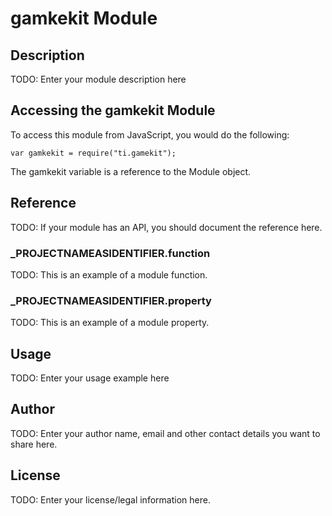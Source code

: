 # gamkekit Module

## Description

TODO: Enter your module description here

## Accessing the gamkekit Module

To access this module from JavaScript, you would do the following:

	var gamkekit = require("ti.gamekit");

The gamkekit variable is a reference to the Module object.	

## Reference

TODO: If your module has an API, you should document
the reference here.

### ___PROJECTNAMEASIDENTIFIER__.function

TODO: This is an example of a module function.

### ___PROJECTNAMEASIDENTIFIER__.property

TODO: This is an example of a module property.

## Usage

TODO: Enter your usage example here

## Author

TODO: Enter your author name, email and other contact
details you want to share here. 

## License

TODO: Enter your license/legal information here.
